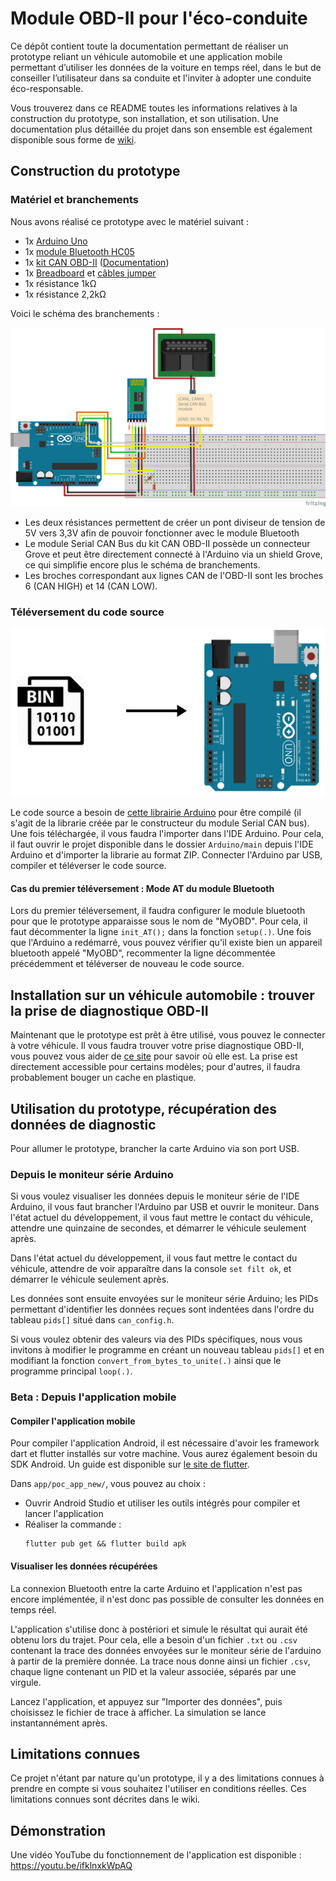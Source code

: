 # Module OBD-II pour l'éco-conduite

Ce dépôt contient toute la documentation permettant de réaliser un prototype reliant un véhicule automobile et une application mobile permettant d’utiliser les données de la voiture en temps réel, dans le but de conseiller l’utilisateur dans sa conduite et l'inviter à adopter une conduite éco-responsable.

Vous trouverez dans ce README toutes les informations relatives à la construction du prototype, son installation, et son utilisation. Une documentation plus détaillée du projet dans son ensemble est également disponible sous forme de [wiki](https://github.com/LalieA/projet-objets-connectes/wiki/Projet-Objet-Connect%C3%A9-:-Adaptateur-OBD-II-pour-l'%C3%A9co-conduite).

## Construction du prototype
### Matériel et branchements
Nous avons réalisé ce prototype avec le matériel suivant :
- 1x [Arduino Uno](https://www.gotronic.fr/art-carte-arduino-uno-12420.htm)
- 1x [module Bluetooth HC05](https://www.gotronic.fr/art-module-bluetooth-hc05-26097.htm)
- 1x [kit CAN OBD-II](https://www.gotronic.fr/art-kit-obd-ii-can-bus-114991438-27341.htm) ([Documentation](https://docs.longan-labs.cc/1030001/))
- 1x [Breadboard](https://www.gotronic.fr/art-plaque-de-montage-rapide-6858.htm) et [câbles jumper](https://www.gotronic.fr/art-pack-de-cables-de-connexion-12411.htm)
- 1x résistance 1kΩ
- 1x résistance 2,2kΩ

Voici le schéma des branchements :

![Branchements](doc/schematics.png)

- Les deux résistances permettent de créer un pont diviseur de tension de 5V vers 3,3V afin de pouvoir fonctionner avec le module Bluetooth
- Le module Serial CAN Bus du kit CAN OBD-II possède un connecteur Grove et peut être directement connecté à l'Arduino via un shield Grove, ce qui simplifie encore plus le schéma de branchements.
- Les broches correspondant aux lignes CAN de l'OBD-II sont les broches 6 (CAN HIGH) et 14 (CAN LOW).

### Téléversement du code source
![](./doc/upload_firmware.png)

Le code source a besoin de [cette librairie Arduino](https://github.com/Longan-Labs/Serial_CAN_Arduino) pour être compilé (il s'agit de la librarie créée par le constructeur du module Serial CAN bus). Une fois téléchargée, il vous faudra l'importer dans l'IDE Arduino. Pour cela, il faut ouvrir le projet disponible dans le dossier `Arduino/main` depuis l'IDE Arduino et d'importer la librarie au format ZIP.
Connecter l'Arduino par USB, compiler et téléverser le code source.

####  Cas du premier téléversement : Mode AT du module Bluetooth
Lors du premier téléversement, il faudra configurer le module bluetooth pour que le prototype apparaisse sous le nom de "MyOBD". Pour cela, il faut décommenter la ligne `init_AT();` dans la fonction `setup(.)`. Une fois que l'Arduino a redémarré, vous pouvez vérifier qu'il existe bien un appareil bluetooth appelé "MyOBD", recommenter la ligne décommentée précédemment et téléverser de nouveau le code source.


## Installation sur un véhicule automobile : trouver la prise de diagnostique OBD-II
Maintenant que le prototype est prêt à être utilisé, vous pouvez le connecter à votre véhicule. Il vous faudra trouver votre prise diagnostique OBD-II, vous pouvez vous aider de [ce site](https://www.outilsobdfacile.fr/emplacement-prise-connecteur-obd.php) pour savoir où elle est. La prise est directement accessible pour certains modèles; pour d'autres, il faudra probablement bouger un cache en plastique.


## Utilisation du prototype, récupération des données de diagnostic
Pour allumer le prototype, brancher la carte Arduino via son port USB.
### Depuis le moniteur série Arduino
Si vous voulez visualiser les données depuis le moniteur série de l'IDE Arduino, il vous faut brancher l'Arduino par USB et ouvrir le moniteur.
Dans l'état actuel du développement, il vous faut mettre le contact du véhicule, attendre une quinzaine de secondes, et démarrer le véhicule seulement après. 

Dans l'état actuel du développement, il vous faut mettre le contact du véhicule, attendre de voir apparaître dans la console `set filt ok`, et démarrer le véhicule seulement après.

Les données sont ensuite envoyées sur le moniteur série Arduino; les PIDs permettant d'identifier les données reçues sont indentées dans l'ordre du tableau `pids[]` situé dans `can_config.h`.

Si vous voulez obtenir des valeurs via des PIDs spécifiques, nous vous invitons à modifier le programme en créant un nouveau tableau `pids[]` et en modifiant la fonction `convert_from_bytes_to_unite(.)` ainsi que le programme principal `loop(.)`.

### Beta : Depuis l'application mobile
#### Compiler l'application mobile

Pour compiler l'application Android, il est nécessaire d'avoir les framework dart et flutter installés sur votre machine. Vous aurez également besoin du SDK Android. Un guide est disponible sur [le site de flutter](https://docs.flutter.dev/get-started/install).

Dans `app/poc_app_new/`, vous pouvez au choix :

- Ouvrir Android Studio et utiliser les outils intégrés pour compiler et lancer l'application
- Réaliser la commande :
    ```
    flutter pub get && flutter build apk
    ```


#### Visualiser les données récupérées

La connexion Bluetooth entre la carte Arduino et l'application n'est pas encore implémentée, il n'est donc pas possible de consulter les données en temps réel.

L'application s'utilise donc à postériori et simule le résultat qui aurait été obtenu lors du trajet. Pour cela, elle a besoin d'un fichier `.txt` ou `.csv` contenant la trace des données envoyées sur le moniteur série de l'arduino à partir de la première donnée. La trace nous donne ainsi un fichier `.csv`, chaque ligne contenant un PID et la valeur associée, séparés par une virgule.

Lancez l'application, et appuyez sur "Importer des données", puis choisissez le fichier de trace à afficher. La simulation se lance instantannément après.

## Limitations connues
Ce projet n'étant par nature qu'un prototype, il y a des limitations connues à prendre en compte si vous souhaitez l'utiliser en conditions réelles. Ces limitations connues sont décrites dans le wiki.

## Démonstration
Une vidéo YouTube du fonctionnement de l'application est disponible : https://youtu.be/ifklnxkWpAQ
